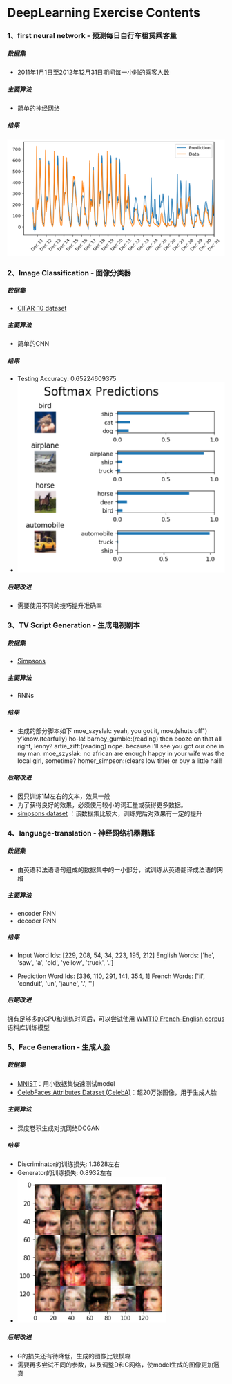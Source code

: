 # DeepLearning Exercise Contents
### 1、first neural network - 预测每日自行车租赁乘客量
##### 数据集
- 2011年1月1日至2012年12月31日期间每一小时的乘客人数
##### 主要算法
- 简单的神经网络
##### 结果
![Alt text](./预测每日自行车租赁乘客量的结果.png)

### 2、Image Classification - 图像分类器
##### 数据集
- [CIFAR-10 dataset](https://www.cs.toronto.edu/~kriz/cifar.html)
##### 主要算法
- 简单的CNN
##### 结果
- Testing Accuracy: 0.65224609375
- ![Alt text](./图像分类器的结果.png)

##### 后期改进
- 需要使用不同的技巧提升准确率

### 3、TV Script Generation - 生成电视剧本
##### 数据集
- [Simpsons](https://www.kaggle.com/wcukierski/the-simpsons-by-the-data) 
##### 主要算法
- RNNs
##### 结果
- 生成的部分脚本如下
moe_szyslak: yeah, you got it, moe.(shuts off") y'know.(tearfully) ho-la!
barney_gumble:(reading) then booze on that all right, lenny?
artie_ziff:(reading) nope. because i'll see you got our one in my man.
moe_szyslak: no african are enough happy in your wife was the local girl, sometime?
homer_simpson:(clears low title) or buy a little hail!
##### 后期改进
- 因只训练1M左右的文本，效果一般
- 为了获得良好的效果，必须使用较小的词汇量或获得更多数据。
-  [simpsons dataset](https://www.kaggle.com/wcukierski/the-simpsons-by-the-data) ：该数据集比较大，训练完后对效果有一定的提升

### 4、language-translation - 神经网络机器翻译
##### 数据集
- 由英语和法语语句组成的数据集中的一小部分，试训练从英语翻译成法语的网络
##### 主要算法
- encoder RNN
- decoder RNN
##### 结果
- Input
  Word Ids:      [229, 208, 54, 34, 223, 195, 212]
  English Words: ['he', 'saw', 'a', 'old', 'yellow', 'truck', '.']

- Prediction
  Word Ids:      [336, 110, 291, 141, 354, 1]
  French Words: ['il', 'conduit', 'un', 'jaune', '.', '<EOS>']
##### 后期改进
拥有足够多的GPU和训练时间后，可以尝试使用 [WMT10 French-English corpus](http://www.statmt.org/wmt10/training-giga-fren.tar) 语料库训练模型

### 5、Face Generation - 生成人脸
##### 数据集
- [MNIST](http://yann.lecun.com/exdb/mnist/)：用小数据集快速测试model
- [CelebFaces Attributes Dataset (CelebA)](http://mmlab.ie.cuhk.edu.hk/projects/CelebA.html)：超20万张图像，用于生成人脸
##### 主要算法
- 深度卷积生成对抗网络DCGAN
##### 结果
- Discriminator的训练损失: 1.3628左右
- Generator的训练损失: 0.8932左右
- ![Alt text](./生成人脸的结果.png)
##### 后期改进
- G的损失还有待降低，生成的图像比较模糊
- 需要再多尝试不同的参数，以及调整D和G网络，使model生成的图像更加逼真
